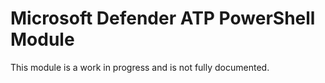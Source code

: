 # Microsoft Defender ATP PowerShell Module

This module is a work in progress and is not fully documented.
